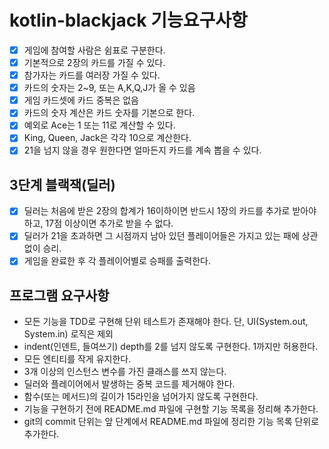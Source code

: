 # kotlin-blackjack 기능요구사항 
-[x] 게임에 참여할 사람은 쉼표로 구분한다.
-[x] 기본적으로 2장의 카드를 가질 수 있다.
-[x] 참가자는 카드를 여러장 가질 수 있다.
-[x] 카드의 숫자는 2~9, 또는 A,K,Q,J가 올 수 있음
-[x] 게임 카드셋에 카드 중복은 없음
-[x] 카드의 숫자 계산은 카드 숫자를 기본으로 한다.
-[x] 예외로 Ace는 1 또는 11로 계산할 수 있다.
-[x] King, Queen, Jack은 각각 10으로 계산한다.
-[x] 21을 넘지 않을 경우 원한다면 얼마든지 카드를 계속 뽑을 수 있다.

## 3단계 블랙잭(딜러)
-[x] 딜러는 처음에 받은 2장의 합계가 16이하이면 반드시 1장의 카드를 추가로 받아야 하고, 17점 이상이면 추가로 받을 수 없다.
-[x] 딜러가 21을 초과하면 그 시점까지 남아 있던 플레이어들은 가지고 있는 패에 상관 없이 승리.
-[x] 게임을 완료한 후 각 플레이어별로 승패를 출력한다.

## 프로그램 요구사항

- 모든 기능을 TDD로 구현해 단위 테스트가 존재해야 한다. 단, UI(System.out, System.in) 로직은 제외
- indent(인덴트, 들여쓰기) depth를 2를 넘지 않도록 구현한다. 1까지만 허용한다.
- 모든 엔티티를 작게 유지한다.
- 3개 이상의 인스턴스 변수를 가진 클래스를 쓰지 않는다.
- 딜러와 플레이어에서 발생하는 중복 코드를 제거해야 한다.
- 함수(또는 메서드)의 길이가 15라인을 넘어가지 않도록 구현한다.
- 기능을 구현하기 전에 README.md 파일에 구현할 기능 목록을 정리해 추가한다.
- git의 commit 단위는 앞 단계에서 README.md 파일에 정리한 기능 목록 단위로 추가한다.